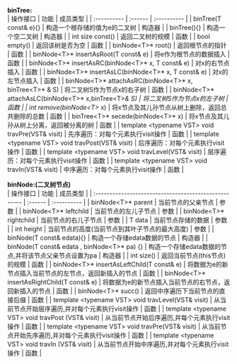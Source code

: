 **binTree:**<br>
| 操作接口                                                     | 功能                                              | 成员类型    |
| :----------                                                  | :------                                           | :---------- |
| binTree(T const& e){}                                        | 构造一个根存储的值为e的二叉树                     | 构造器      |
| binTree(){}                                                  | 构造一个空二叉树                                  | 构造器      |
| int size const()                                             | 返回二叉树的规模                                  | 函数        |
| bool empty()                                                 | 返回该树是否为空                                  | 函数        |
| binNode\<T\>* root()                                         | 返回根节点的指针                                  | 函数        |
| binNode\<T\>* insertAsRoot(T const& e)                       | 将e作为根节点的数据插入                           | 函数        |
| binNode\<T\>* insertAsRC(binNode\<T\>* x, T const& e)        | 对x的右节点插入                                   | 函数        |
| binNode\<T\>* insertAsLC(binNode\<T\>* x, T const& e)        | 对x的左节点插入                                   | 函数        |
| binNode\<T\>* attachAsRC(binNode\<T\>* x, binTree\<T\>* & S) | 将二叉树S作为节点x的右子树                        | 函数        |
| binNode\<T\>* attachAsLC(binNode\<T\>* x,binTree\<T\>*& S)   | 将二叉树S作为节点x的左子树                        | 函数        |
| int remove(binNode\<T\>* x)                                  | 将x节点及其儿孙节点从树上删除，返回总共删除的总数 | 函数        |
| binTree\<T\>* secede(binNode\<T\>* x)                        | 将x节点及其儿孙从树上分离，返回被分离的树         | 函数        |
| template \<typename VST\> void travPre(VST& visit)           | 先序遍历：对每个元素执行visit操作                 | 函数        |
| template \<typename VST\> void travPost(VST& visit)          | 后序遍历：对每个元素执行visit操作                 | 函数        |
| template \<typename VST\> void travLevel(VST& visit)         | 层序遍历：对每个元素执行visit操作                 | 函数        |
| template \<typename VST\> void travIn(VST& visit)            | 中序遍历：对每个元素执行visit操作                 | 函数        |


**binNode:(二叉树节点)**<br>
| 操作接口                                              | 功能                                                    | 成员类型    |
| :---------------------------------------------------- | :------                                                 | :---------- |
| binNode\<T\>* parent                                  | 当前节点的父亲节点                                      | 参数        |
| binNode\<T\>* leftchild                               | 当前节点的左儿子节点                                    | 参数        |
| binNode\<T\>* rightchild                              | 当前节点的右儿子节点                                    | 参数        |
| T data                                                | 当前节点存储的数据                                      | 参数        |
| int height                                            | 当前节点的高度(当前节点到其叶子节点的最大高度)          | 参数        |
| binNode(T const& edata){}                             | 构造一个存储edata数据的节点                             | 构造器      |
| binNode(T const& edata , binNode\<T\>* pa) {}         | 构造一个存储edata数据的节点,并将该节点父亲节点设置为pa  | 构造器      |
| int size()                                            | 返回当前节点(this节点)的规模                            | 函数        |
| binNode\<T\>* insertAsLeftChild(T const& e)           | 将数据为e的新节点插入当前节点的左节点，返回新插入的节点 | 函数        |
| binNode\<T\>* insertAsRightChild(T const& e)          | 将数据为e的新节点插入当前节点的右节点，返回新插入的节点 | 函数        |
| binNode\<T\>* succ()                                  | 返回中序遍历下当前节点的直接后缀                        | 函数        |
| template \<typename VST\> void travLevel(VST& visit)  | 从当前节点开始层序遍历,并对每个元素执行visit操作        | 函数        |
| template \<typename VST\> void travPost (VST& visit)  | 从当前节点开始后序遍历,并每个元素执行visit操作          | 函数        |
| template \<typename VST\> void travPre(VST& visit)    | 从当前节点开始先序遍历,并对每个元素执行visit操作        | 函数        |
| template \<typename VST\> void travIn (VST& visit)    | 从当前节点开始中序遍历,并对每个元素执行visit操作        | 函数        |

